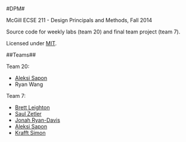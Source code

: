 #DPM#

McGill ECSE 211 - Design Principals and Methods, Fall 2014

Source code for weekly labs (team 20) and final team project (team 7).

Licensed under [MIT](LICENSE.txt).

##Teams##

Team 20:
 - [Aleksi Sapon](https://github.com/DDoS)
 - Ryan Wang

Team 7:
 - [Brett Leighton](https://github.com/BrettLeighton)
 - [Saul Zetler](https://github.com/saulzetler)
 - [Jonah Ryan-Davis](https://github.com/jonahryandavis)
 - [Aleksi Sapon](https://github.com/DDoS)
 - [Krafft Simon](https://github.com/krafftsimon)
